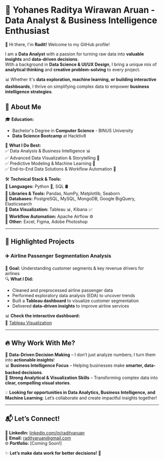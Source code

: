 # 🚀 Yohanes Raditya Wirawan Aruan - Data Analyst & Business Intelligence Enthusiast  

👋 Hi there, I'm **Radit!** Welcome to my GitHub profile!  

I am a **Data Analyst** with a passion for turning raw data into **valuable insights** and **data-driven decisions**.  
With a background in **Data Science & UI/UX Design**, I bring a unique mix of **analytical thinking** and **creative problem-solving** to every project.  

📊 Whether it's **data exploration, machine learning, or building interactive dashboards**, I thrive on simplifying complex data to empower **business intelligence strategies**.  

## 🌟 About Me  
🎓 **Education:**  
- Bachelor's Degree in **Computer Science** - BINUS University  
- **Data Science Bootcamp** at Hacktiv8  

🔎 **What I Do Best:**  
✅ Data Analysis & Business Intelligence 📊  
✅ Advanced Data Visualization & Storytelling 🎨  
✅ Predictive Modeling & Machine Learning 🤖  
✅ End-to-End Data Solutions & Workflow Automation 🚀  

🛠 **Technical Stack & Tools:**  
🔹 **Languages:** Python 🐍, SQL 🛢  
🔹 **Libraries & Tools:** Pandas, NumPy, Matplotlib, Seaborn  
🔹 **Databases:** PostgreSQL, MySQL, MongoDB, Google BigQuery, Elasticsearch  
🔹 **Data Visualization:** Tableau 📊, Kibana 📈  
🔹 **Workflow Automation:** Apache Airflow ⚙️  
🔹 **Other:** Excel, Figma, Adobe Photoshop  

---

## 🚀 **Highlighted Projects**  

### ✈️ **Airline Passenger Segmentation Analysis**  
📌 **Goal:** Understanding customer segments & key revenue drivers for airlines  
🔍 **What I Did:**  
- Cleaned and preprocessed airline passenger data  
- Performed exploratory data analysis (EDA) to uncover trends  
- Built a **Tableau dashboard** to visualize customer segmentation  
- Delivered **data-driven insights** to improve airline services  

📊 **Check the interactive dashboard:**  
🔗 [Tableau Visualization](https://public.tableau.com/app/profile/yohanes.raditya.wirawan.aruan/viz/AirlineSatisfaction_17375339929560/Dashboard1)  

---

## 🔥 **Why Work With Me?**  

🚀 **Data-Driven Decision Making** – I don’t just analyze numbers; I turn them into **actionable insights**!  
📊 **Business Intelligence Focus** – Helping businesses make **smarter, data-backed decisions**.  
🎯 **Strong Analytical & Visualization Skills** – Transforming complex data into **clear, compelling visual stories**.  

💡 **Looking for opportunities in Data Analytics, Business Intelligence, and Machine Learning**. Let’s collaborate and create impactful insights together!  

---

## 📬 **Let’s Connect!**  

💼 **LinkedIn:** [linkedin.com/in/radityaruan](https://linkedin.com/in/radityaruan)  
📧 **Email:** radityaruan@gmail.com  
🌐 **Portfolio:** [Coming Soon!]  

✨ **Let’s make data work for better decisions!** 🚀  

